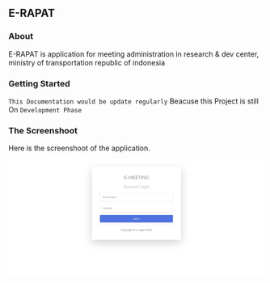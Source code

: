 ## E-RAPAT

### About

E-RAPAT is application for meeting administration in research & dev center, ministry of transportation republic of indonesia

### Getting Started

`This Documentation would be update regularly` Beacuse this Project is still On `Development Phase`

### The Screenshoot

Here is the screenshoot of the application.

![Login](captured/login.jpg "This is the Screenshoot")
